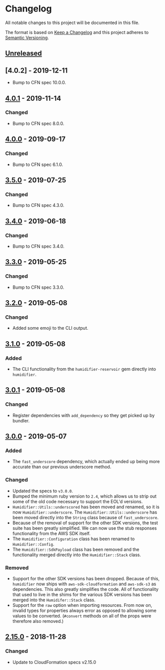 # Changelog

All notable changes to this project will be documented in this file.

The format is based on [Keep a Changelog](http://keepachangelog.com/en/1.0.0/) and this project adheres to [Semantic Versioning](http://semver.org/spec/v2.0.0.html).

## [Unreleased]

## [4.0.2] - 2019-12-11

- Bump to CFN spec 10.0.0.

## [4.0.1] - 2019-11-14

### Changed

- Bump to CFN spec 8.0.0.

## [4.0.0] - 2019-09-17

### Changed

- Bump to CFN spec 6.1.0.

## [3.5.0] - 2019-07-25

### Changed

- Bump to CFN spec 4.3.0.

## [3.4.0] - 2019-06-18

### Changed

- Bump to CFN spec 3.4.0.

## [3.3.0] - 2019-05-25

### Changed

- Bump to CFN spec 3.3.0.

## [3.2.0] - 2019-05-08

### Changed

- Added some emoji to the CLI output.

## [3.1.0] - 2019-05-08

### Added

- The CLI functionality from the `humidifier-reservoir` gem directly into `humidifier`.

## [3.0.1] - 2019-05-08

### Changed

- Register dependencies with `add_dependency` so they get picked up by bundler.

## [3.0.0] - 2019-05-07

### Added

- The `fast_underscore` dependency, which actually ended up being more accurate than our previous underscore method.

### Changed

- Updated the specs to `v3.0.0`.
- Bumped the minimum ruby version to `2.4`, which allows us to strip out some of the old code necessary to support the EOL'd versions.
- `Humidifier::Utils::underscored` has been moved and renamed, so it is now `Humidifier::underscore`. The `Humidifier::Utils::underscore` has been moved directly into the `String` class because of `fast_underscore`.
- Because of the removal of support for the other SDK versions, the test suite has been greatly simplified. We can now use the stub responses functionality from the AWS SDK itself.
- The `Humidifier::Configuration` class has been renamed to `Humidifier::Config`.
- The `Humidifier::SdkPayload` class has been removed and the functionality merged directly into the `Humidifier::Stack` class.

### Removed

- Support for the other SDK versions has been dropped. Because of this, `humidifier` now ships with `aws-sdk-cloudformation` and `aws-sdk-s3` as dependencies. This also greatly simplifies the code. All of functionality that used to live in the shims for the various SDK versions has been merged into the `Humidifer::Stack` class.
- Support for the `raw` option when importing resources. From now on, invalid types for properties always error as opposed to allowing some values to be converted. (`#convert` methods on all of the props were therefore also removed.)

## [2.15.0] - 2018-11-28

### Changed
- Update to CloudFormation specs v2.15.0

[unreleased]: https://github.com/kddeisz/humidifier/compare/v4.0.1...HEAD
[4.0.1]: https://github.com/kddeisz/humidifier/compare/v4.0.0...v4.0.1
[4.0.0]: https://github.com/kddeisz/humidifier/compare/v3.5.0...v4.0.0
[3.5.0]: https://github.com/kddeisz/humidifier/compare/v3.4.0...v3.5.0
[3.4.0]: https://github.com/kddeisz/humidifier/compare/v3.3.0...v3.4.0
[3.3.0]: https://github.com/kddeisz/humidifier/compare/v3.2.0...v3.3.0
[3.2.0]: https://github.com/kddeisz/humidifier/compare/v3.1.0...v3.2.0
[3.1.0]: https://github.com/kddeisz/humidifier/compare/v3.0.1...v3.1.0
[3.0.1]: https://github.com/kddeisz/humidifier/compare/v3.0.0...v3.0.1
[3.0.0]: https://github.com/kddeisz/humidifier/compare/v2.15.0...v3.0.0
[2.15.0]: https://github.com/kddeisz/humidifier/compare/f05157...v2.15.0
